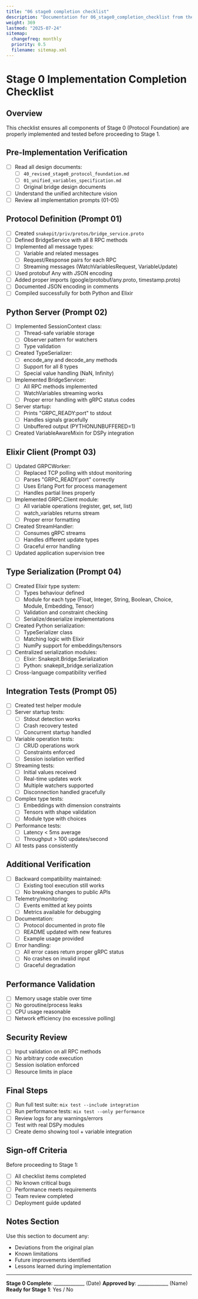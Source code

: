 ```yaml
---
title: "06 stage0 completion checklist"
description: "Documentation for 06_stage0_completion_checklist from the Dspex repository."
weight: 369
lastmod: "2025-07-24"
sitemap:
  changefreq: monthly
  priority: 0.5
  filename: sitemap.xml
---
```


# Stage 0 Implementation Completion Checklist

## Overview
This checklist ensures all components of Stage 0 (Protocol Foundation) are properly implemented and tested before proceeding to Stage 1.

## Pre-Implementation Verification
- [ ] Read all design documents:
  - [ ] `40_revised_stage0_protocol_foundation.md`
  - [ ] `01_unified_variables_specification.md`
  - [ ] Original bridge design documents
- [ ] Understand the unified architecture vision
- [ ] Review all implementation prompts (01-05)

## Protocol Definition (Prompt 01)
- [ ] Created `snakepit/priv/protos/bridge_service.proto`
- [ ] Defined BridgeService with all 8 RPC methods
- [ ] Implemented all message types:
  - [ ] Variable and related messages
  - [ ] Request/Response pairs for each RPC
  - [ ] Streaming messages (WatchVariablesRequest, VariableUpdate)
- [ ] Used protobuf Any with JSON encoding
- [ ] Added proper imports (google/protobuf/any.proto, timestamp.proto)
- [ ] Documented JSON encoding in comments
- [ ] Compiled successfully for both Python and Elixir

## Python Server (Prompt 02)
- [ ] Implemented SessionContext class:
  - [ ] Thread-safe variable storage
  - [ ] Observer pattern for watchers
  - [ ] Type validation
- [ ] Created TypeSerializer:
  - [ ] encode_any and decode_any methods
  - [ ] Support for all 8 types
  - [ ] Special value handling (NaN, Infinity)
- [ ] Implemented BridgeServicer:
  - [ ] All RPC methods implemented
  - [ ] WatchVariables streaming works
  - [ ] Proper error handling with gRPC status codes
- [ ] Server startup:
  - [ ] Prints "GRPC_READY:port" to stdout
  - [ ] Handles signals gracefully
  - [ ] Unbuffered output (PYTHONUNBUFFERED=1)
- [ ] Created VariableAwareMixin for DSPy integration

## Elixir Client (Prompt 03)
- [ ] Updated GRPCWorker:
  - [ ] Replaced TCP polling with stdout monitoring
  - [ ] Parses "GRPC_READY:port" correctly
  - [ ] Uses Erlang Port for process management
  - [ ] Handles partial lines properly
- [ ] Implemented GRPC.Client module:
  - [ ] All variable operations (register, get, set, list)
  - [ ] watch_variables returns stream
  - [ ] Proper error formatting
- [ ] Created StreamHandler:
  - [ ] Consumes gRPC streams
  - [ ] Handles different update types
  - [ ] Graceful error handling
- [ ] Updated application supervision tree

## Type Serialization (Prompt 04)
- [ ] Created Elixir type system:
  - [ ] Types behaviour defined
  - [ ] Module for each type (Float, Integer, String, Boolean, Choice, Module, Embedding, Tensor)
  - [ ] Validation and constraint checking
  - [ ] Serialize/deserialize implementations
- [ ] Created Python serialization:
  - [ ] TypeSerializer class
  - [ ] Matching logic with Elixir
  - [ ] NumPy support for embeddings/tensors
- [ ] Centralized serialization modules:
  - [ ] Elixir: Snakepit.Bridge.Serialization
  - [ ] Python: snakepit_bridge.serialization
- [ ] Cross-language compatibility verified

## Integration Tests (Prompt 05)
- [ ] Created test helper module
- [ ] Server startup tests:
  - [ ] Stdout detection works
  - [ ] Crash recovery tested
  - [ ] Concurrent startup handled
- [ ] Variable operation tests:
  - [ ] CRUD operations work
  - [ ] Constraints enforced
  - [ ] Session isolation verified
- [ ] Streaming tests:
  - [ ] Initial values received
  - [ ] Real-time updates work
  - [ ] Multiple watchers supported
  - [ ] Disconnection handled gracefully
- [ ] Complex type tests:
  - [ ] Embeddings with dimension constraints
  - [ ] Tensors with shape validation
  - [ ] Module type with choices
- [ ] Performance tests:
  - [ ] Latency < 5ms average
  - [ ] Throughput > 100 updates/second
- [ ] All tests pass consistently

## Additional Verification
- [ ] Backward compatibility maintained:
  - [ ] Existing tool execution still works
  - [ ] No breaking changes to public APIs
- [ ] Telemetry/monitoring:
  - [ ] Events emitted at key points
  - [ ] Metrics available for debugging
- [ ] Documentation:
  - [ ] Protocol documented in proto file
  - [ ] README updated with new features
  - [ ] Example usage provided
- [ ] Error handling:
  - [ ] All error cases return proper gRPC status
  - [ ] No crashes on invalid input
  - [ ] Graceful degradation

## Performance Validation
- [ ] Memory usage stable over time
- [ ] No goroutine/process leaks
- [ ] CPU usage reasonable
- [ ] Network efficiency (no excessive polling)

## Security Review
- [ ] Input validation on all RPC methods
- [ ] No arbitrary code execution
- [ ] Session isolation enforced
- [ ] Resource limits in place

## Final Steps
- [ ] Run full test suite: `mix test --include integration`
- [ ] Run performance tests: `mix test --only performance`
- [ ] Review logs for any warnings/errors
- [ ] Test with real DSPy modules
- [ ] Create demo showing tool + variable integration

## Sign-off Criteria
Before proceeding to Stage 1:
- [ ] All checklist items completed
- [ ] No known critical bugs
- [ ] Performance meets requirements
- [ ] Team review completed
- [ ] Deployment guide updated

## Notes Section
Use this section to document any:
- Deviations from the original plan
- Known limitations
- Future improvements identified
- Lessons learned during implementation

---

**Stage 0 Complete**: _____________ (Date)
**Approved by**: _____________ (Name)
**Ready for Stage 1**: Yes / No